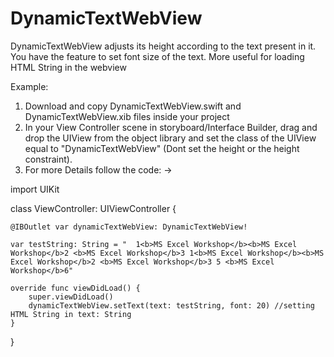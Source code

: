 # DynamicTextWebView
DynamicTextWebView adjusts its height according to the text present in it. You have the feature to set font size of the text. More useful for loading HTML String in the webview
 
 Example: 
 1. Download and copy DynamicTextWebView.swift and DynamicTextWebView.xib files inside your project
 2. In your View Controller scene in storyboard/Interface Builder, drag and drop the UIView from the object library and set the class of the UIView equal to "DynamicTextWebView" (Dont set the height or the height constraint).
 3. For more Details follow the code:
 ->
 
 import UIKit

class ViewController: UIViewController {
  
    @IBOutlet var dynamicTextWebView: DynamicTextWebView!
    
    var testString: String = "  1<b>MS Excel Workshop</b><b>MS Excel Workshop</b>2 <b>MS Excel Workshop</b>3 1<b>MS Excel Workshop</b><b>MS Excel Workshop</b>2 <b>MS Excel Workshop</b>3 5 <b>MS Excel Workshop</b>6"
    
    override func viewDidLoad() {
        super.viewDidLoad()
        dynamicTextWebView.setText(text: testString, font: 20) //setting HTML String in text: String
    }
        
}
